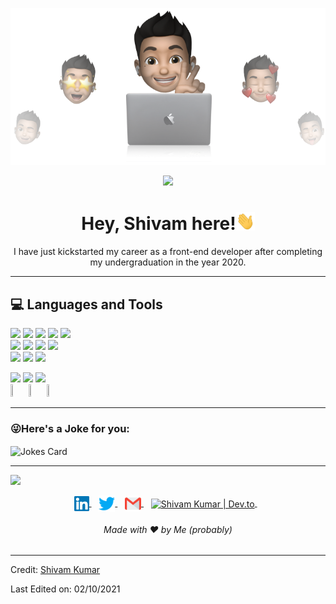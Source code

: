 <p align="center"><img src="https://raw.githubusercontent.com/KevinPatel04/KevinPatel04/master/cover-thompson.png"></p>
<p align="center"><img src="https://user-images.githubusercontent.com/50996696/135711385-d623a98f-311f-4ad2-ab9b-a008398eb77b.jpg"></p>


<h1 align="center">Hey, Shivam here!<img src="https://raw.githubusercontent.com/ABSphreak/ABSphreak/master/gifs/Hi.gif" width="30"> </h1>
<p align="center" width="150px"> I have just kickstarted my career as a front-end developer after completing my undergraduation in the year 2020. </p> 

------

## :computer: Languages and Tools

<p>
  <code><img width="15%" src="https://www.vectorlogo.zone/logos/javascript/javascript-ar21.svg"></code>
  <code><img width="15%" src="https://www.vectorlogo.zone/logos/typescriptlang/typescriptlang-ar21.svg"></code>
  <code><img width="15%" src="https://www.vectorlogo.zone/logos/reactjs/reactjs-ar21.svg"></code>
  <code><img width="7%" src="https://cdn.worldvectorlogo.com/logos/next-js.svg"></code>
  <code><img width="6%" src="https://cdn.worldvectorlogo.com/logos/graphql.svg"></code>
  <br />
  <code><img width="5%" src="https://cdn.worldvectorlogo.com/logos/html-1.svg"></code>
  <code><img width="5%" src="https://cdn.worldvectorlogo.com/logos/css-3.svg"></code>
  <code><img width="6%" src="https://cdn.worldvectorlogo.com/logos/material-ui-1.svg"></code>
  <code><img width="6%" src="https://cdn.worldvectorlogo.com/logos/styled-components-1.svg"></code>
  <br />
  <code><img width="15%" src="https://www.vectorlogo.zone/logos/mongodb/mongodb-ar21.svg"></code>
  <code><img width="15%" src="https://www.vectorlogo.zone/logos/expressjs/expressjs-ar21.svg"></code>
  <code><img width="15%" src="https://www.vectorlogo.zone/logos/nodejs/nodejs-ar21.svg"></code>
  <br />
  
  <code><img width="7%" src="https://cdn.worldvectorlogo.com/logos/java-4.svg"></code>
  <code><img width="15%" src="https://www.vectorlogo.zone/logos/python/python-ar21.svg"></code>
  <code><img width="7%" src ='https://raw.githubusercontent.com/rahulbanerjee26/githubAboutMeGenerator/main/icons/c.svg'></code>
  <br />
  <code><img width="5%" height="5%" src="https://cdn.worldvectorlogo.com/logos/visual-studio-code-1.svg"></code>
  <code><img width="5%" height="5%"  src="https://www.vectorlogo.zone/logos/npmjs/npmjs-ar21.svg"></code>
  <code><img width="5%" height="5%"  src="https://cdn.worldvectorlogo.com/logos/adobe-xd-1.svg"></code>
</p>

------

### 😜Here's a Joke for you:
<img align="center" src="https://readme-jokes.vercel.app/api" alt="Jokes Card" />

------
<img src='https://raw.githubusercontent.com/ShahriarShafin/ShahriarShafin/main/Assets/handshake.gif' width="100px">
<p align="center">
<a href="https://www.linkedin.com/in/shivam-kumar-1312771b5/" target="_blank">
  <img align="center" alt="Shivam Kumar | Linkedin" width="24px" src="https://github.com/SatYu26/SatYu26/blob/master/Assets/Linkedin.svg" />
</a> &nbsp;&nbsp;
<a href="https://twitter.com/_toxic_smiley" target="_blank">
  <img align="center" alt="Shivam Kumar | Twitter" width="26px" src="https://github.com/SatYu26/SatYu26/blob/master/Assets/Twitter.svg" />
</a> &nbsp;&nbsp;
<a href="mailto:smileyahivam3042@gmail.com" >
  <img align="center" alt="Shivam Kumar | Gmail" width="26px" src="https://github.com/SatYu26/SatYu26/blob/master/Assets/Gmail.svg" />
</a> &nbsp;&nbsp;
<a href="https://dev.to/smileyshivam" >
  <img align="center" alt="Shivam Kumar | Dev.to" width="26px" src="https://cdn.worldvectorlogo.com/logos/devto.svg" />
</a> &nbsp;&nbsp;
<p>

<h6 align="center">Made with ❤️ by Me (probably)</h6>

------
Credit: [Shivam Kumar](http://github.com/SmileyShivam)

Last Edited on: 02/10/2021
